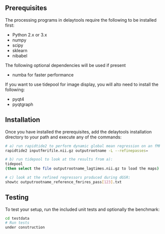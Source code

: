 Prerequisites
-------------

The processing programs in delaytools require the following to be installed first:

* Python 2.x or 3.x
* numpy
* scipy
* sklearn
* nibabel

The following optional dependencies will be used if present
* numba for faster performance

If you want to use tidepool for image display, you will alto need to install the following:
* pyqt4
* pyqtgraph

Installation
------------

Once you have installed the prerequisites, add the delaytools installation directory to your path and execute any of the commands:

```bash
# a) run rapidtide2 to perform dynamic global mean regression on an fMRI file:
rapidtide2 inputfmrifile.nii.gz outputrootname -L --refinepasses=

# b) run tidepool to look at the results from a):
tidepool
(then select the file outputrootname_lagtimes.nii.gz to load the maps)

# c) look at the refined regressors produced during dGSR:
showtc outputrootname_reference_fmrires_pass[123].txt
```

Testing
-------

To test your setup, run the included unit tests and optionally the benchmark:

```bash
cd testdata
# Run tests
under construction
```
